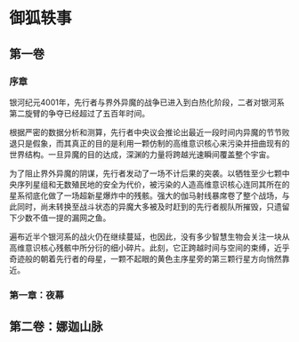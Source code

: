 # 御狐轶事





## 第一卷



### 序章

银河纪元4001年，先行者与界外异魔的战争已进入到白热化阶段，二者对银河系第二旋臂的争夺已经超过了五百年时间。

根据严密的数据分析和测算，先行者中央议会推论出最近一段时间内异魔的节节败退只是假象，而其真正的目的是利用一颗仿制的高维意识核心来污染并扭曲现有的世界结构。一旦异魔的目的达成，深渊的力量将跨越光速瞬间覆盖整个宇宙。

为了阻止界外异魔的阴谋，先行者发动了一场不计后果的突袭。以牺牲至少七颗中央序列星组和无数殖民地的安全为代价，被污染的人造高维意识核心连同其所在的星系彻底化做了一场超新星爆炸中的残骸。强大的伽马射线暴席卷了整个战场，与此同时，尚未转换至战斗状态的异魔大多被及时赶到的先行者舰队所摧毁，只遗留下少数不值一提的漏网之鱼。

遍布近半个银河系的战火仍在继续蔓延，也因此，没有多少智慧生物会关注一块从高维意识核心残骸中所分衍的细小碎片。此刻，它正跨越时间与空间的束缚，近乎奇迹般的朝着先行者的母星，一颗不起眼的黄色主序星旁的第三颗行星方向悄然靠近。





### 第一章：夜幕







## 第二卷：娜迦山脉















